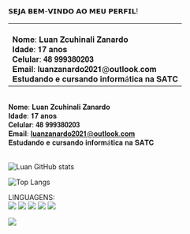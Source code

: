 <br>𝗦𝗘𝗝𝗔 𝗕𝗘𝗠-𝗩𝗜𝗡𝗗𝗢 𝗔𝗢 𝗠𝗘𝗨 𝗣𝗘𝗥𝗙𝗜𝗟!

<table align="center">
  <tr>
    <td>
      <br>𝐍𝐨𝐦𝐞: 𝐋𝐮𝐚𝐧 𝐙𝐜𝐮𝐡𝐢𝐧𝐚𝐥𝐢 𝐙𝐚𝐧𝐚𝐫𝐝𝐨
      <br>𝐈𝐝𝐚𝐝𝐞: 𝟏𝟕 𝐚𝐧𝐨𝐬
      <br>𝐂𝐞𝐥𝐮𝐥𝐚𝐫: 𝟒𝟖 𝟗𝟗𝟗𝟑𝟖𝟎𝟐𝟎𝟑
      <br>𝐄𝐦𝐚𝐢𝐥: 𝐥𝐮𝐚𝐧𝐳𝐚𝐧𝐚𝐫𝐝𝐨𝟐𝟎𝟐𝟏@𝐨𝐮𝐭𝐥𝐨𝐨𝐤.𝐜𝐨𝐦
      <br>𝐄𝐬𝐭𝐮𝐝𝐚𝐧𝐝𝐨 𝐞 𝐜𝐮𝐫𝐬𝐚𝐧𝐝𝐨 𝐢𝐧𝐟𝐨𝐫𝐦á𝐭𝐢𝐜𝐚 𝐧𝐚 𝐒𝐀𝐓𝐂
    </td>
  </tr>
</table>

<br>𝐍𝐨𝐦𝐞: 𝐋𝐮𝐚𝐧 𝐙𝐜𝐮𝐡𝐢𝐧𝐚𝐥𝐢 𝐙𝐚𝐧𝐚𝐫𝐝𝐨
<br>𝐈𝐝𝐚𝐝𝐞: 𝟏𝟕 𝐚𝐧𝐨𝐬
<br>𝐂𝐞𝐥𝐮𝐥𝐚𝐫: 𝟒𝟖 𝟗𝟗𝟗𝟑𝟖𝟎𝟐𝟎𝟑
<br>𝐄𝐦𝐚𝐢𝐥: 𝐥𝐮𝐚𝐧𝐳𝐚𝐧𝐚𝐫𝐝𝐨𝟐𝟎𝟐𝟏@𝐨𝐮𝐭𝐥𝐨𝐨𝐤.𝐜𝐨𝐦
<br>𝐄𝐬𝐭𝐮𝐝𝐚𝐧𝐝𝐨 𝐞 𝐜𝐮𝐫𝐬𝐚𝐧𝐝𝐨 𝐢𝐧𝐟𝐨𝐫𝐦á𝐭𝐢𝐜𝐚 𝐧𝐚 𝐒𝐀𝐓𝐂

<br>![Luan GitHub stats](https://github-readme-stats.vercel.app/api?username=Luan-zanardo&theme=midnight-purple&show_icons=true)

![Top Langs](https://github-readme-stats.vercel.app/api/top-langs/?username=Luan-zanardo&theme=midnight-purple&hide_progress=true)

LINGUAGENS:
<br>![](https://img.shields.io/badge/C%23-239120?style=for-the-badge&logo=c-sharp&logoColor=white)
![](https://img.shields.io/badge/C%2B%2B-00599C?style=for-the-badge&logo=c%2B%2B&logoColor=white)
![](https://img.shields.io/badge/Python-FFD43B?style=for-the-badge&logo=python&logoColor=blue)
![](https://img.shields.io/badge/HTML5-E34F26?style=for-the-badge&logo=html5&logoColor=white)
![](https://img.shields.io/badge/PLSQL-F80000?style=for-the-badge&logo=oracle&logoColor=black)

![](https://img.shields.io/badge/Steam-000000?style=for-the-badge&logo=steam&logoColor=white)
